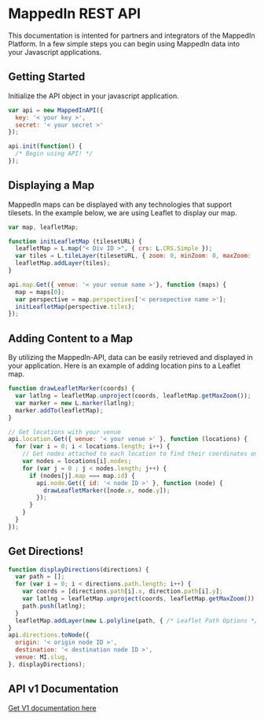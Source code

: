 MappedIn REST API
========

This documentation is intented for partners and integrators of the MappedIn Platform. In a few simple steps you can begin using MappedIn data into your Javascript applications. 

## Getting Started

Initialize the API object in your javascript application.

```javascript
var api = new MappedInAPI({ 
  key: '< your key >',
  secret: '< your secret >'
});

api.init(function() {
  /* Begin using API! */
});
```

## Displaying a Map

MappedIn maps can be displayed with any technologies that support tilesets. In the example below, we are using Leaflet to display our map. 

```javascript
var map, leafletMap;

function initLeafletMap (tilesetURL) {
  leafletMap = L.map("< Div ID >", { crs: L.CRS.Simple });
  var tiles = L.tileLayer(tilesetURL, { zoom: 0, minZoom: 0, maxZoom: '< map's max zoom level >' });
  leafletMap.addLayer(tiles);
}

api.map.Get({ venue: '< your venue name >'}, function (maps) {
  map = maps[0];
  var perspective = map.perspectives['< persepective name >'];
  initLeafletMap(perspective.tiles);
});
```

## Adding Content to a Map

By utilizing the MappedIn-API, data can be easily retrieved and displayed in your application. Here is an example of adding location pins to a Leaflet map. 

```javascript
function drawLeafletMarker(coords) {
  var latlng = leafletMap.unproject(coords, leafletMap.getMaxZoom());
  var marker = new L.marker(latlng);  
  marker.addTo(leafletMap);
}

// Get locations with your venue
api.location.Get({ venue: '< your venue >' }, function (locations) {
  for (var i = 0; i < locations.length; i++) {
    // Get nodes attached to each location to find their coordinates on the map
    var nodes = locations[i].nodes;
    for (var j = 0 ; j < nodes.length; j++) {
      if (nodes[j].map === map.id) {
        api.node.Get({ id: '< node ID >' }, function (node) {
          drawLeafletMarker([node.x, node.y]);
        });
      }
    }
  }
});
```

## Get Directions!

```javascript
function displayDirections(directions) {
  var path = [];
  for (var i = 0; i < directions.path.length; i++) {
    var coords = [directions.path[i].x, direction.path[i].y];
    var latlng = leafletMap.unproject(coords, leafletMap.getMaxZoom());
    path.push(latlng);
  }
  leafletMap.addLayer(new L.polyline(path, { /* Leaflet Path Options */ }));
}
api.directions.toNode({ 
  origin: '< origin node ID >', 
  destination: '< destination node ID >',
  venue: MI.slug, 
}, displayDirections);
```

## API v1 Documentation

[Get V1 documentation here](v1.md)















    	   
    	   
